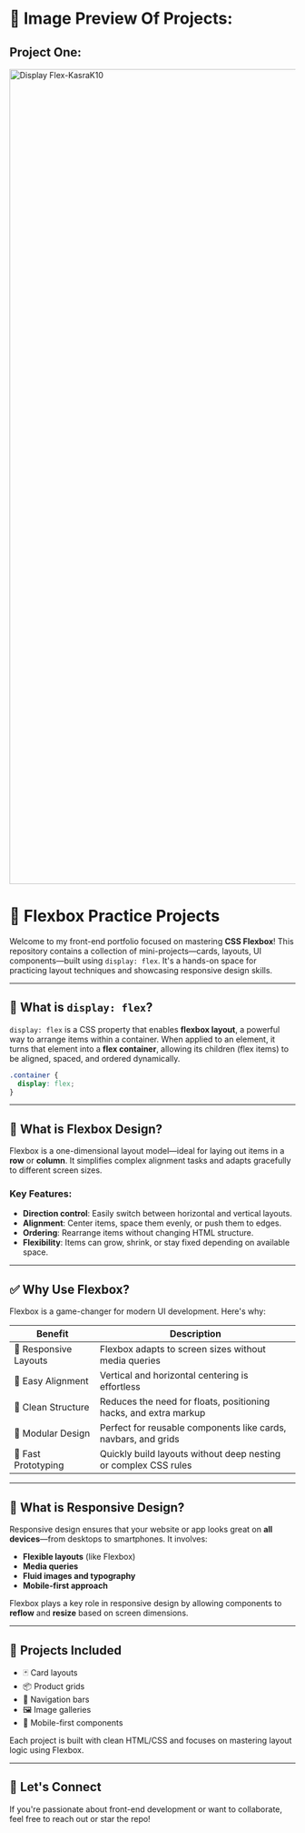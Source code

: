 # 📸 Image Preview Of Projects:
## Project One:
<img width="1920" height="1432" alt="Display Flex-KasraK10" src="https://github.com/user-attachments/assets/1be84de3-3c02-4830-9b71-a526025efb14" />

# 🧩 Flexbox Practice Projects

Welcome to my front-end portfolio focused on mastering **CSS Flexbox**! This repository contains a collection of mini-projects—cards, layouts, UI components—built using `display: flex`. It's a hands-on space for practicing layout techniques and showcasing responsive design skills.

---

## 📐 What is `display: flex`?

`display: flex` is a CSS property that enables **flexbox layout**, a powerful way to arrange items within a container. When applied to an element, it turns that element into a **flex container**, allowing its children (flex items) to be aligned, spaced, and ordered dynamically.

```css
.container {
  display: flex;
}
```

---

## 🎨 What is Flexbox Design?

Flexbox is a one-dimensional layout model—ideal for laying out items in a **row** or **column**. It simplifies complex alignment tasks and adapts gracefully to different screen sizes.

### Key Features:
- **Direction control**: Easily switch between horizontal and vertical layouts.
- **Alignment**: Center items, space them evenly, or push them to edges.
- **Ordering**: Rearrange items without changing HTML structure.
- **Flexibility**: Items can grow, shrink, or stay fixed depending on available space.

---

## ✅ Why Use Flexbox?

Flexbox is a game-changer for modern UI development. Here's why:

| Benefit              | Description                                                                 |
|----------------------|-----------------------------------------------------------------------------|
| 🔄 Responsive Layouts | Flexbox adapts to screen sizes without media queries                        |
| 🧭 Easy Alignment      | Vertical and horizontal centering is effortless                            |
| 🧱 Clean Structure     | Reduces the need for floats, positioning hacks, and extra markup           |
| 🧩 Modular Design      | Perfect for reusable components like cards, navbars, and grids             |
| 🚀 Fast Prototyping    | Quickly build layouts without deep nesting or complex CSS rules            |

---

## 📱 What is Responsive Design?

Responsive design ensures that your website or app looks great on **all devices**—from desktops to smartphones. It involves:

- **Flexible layouts** (like Flexbox)
- **Media queries**
- **Fluid images and typography**
- **Mobile-first approach**

Flexbox plays a key role in responsive design by allowing components to **reflow** and **resize** based on screen dimensions.

---

## 📁 Projects Included

- 🃏 Card layouts
- 📦 Product grids
- 🧭 Navigation bars
- 🖼️ Image galleries
- 📱 Mobile-first components

Each project is built with clean HTML/CSS and focuses on mastering layout logic using Flexbox.

---

## 🙌 Let's Connect

If you're passionate about front-end development or want to collaborate, feel free to reach out or star the repo!

